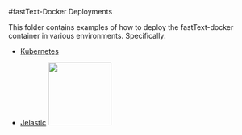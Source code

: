 #fastText-Docker Deployments

This folder contains examples of how to deploy the fastText-docker container in various environments. Specifically:

- [Kubernetes](kubernetes/)

- [Jelastic](jelastic/)  <a href="https://jelastic.com/install-application/?manifest=https://github.com/xeb/fastText-docker/raw/master/deployments/jelastic/jelastic.jps"><img src="https://raw.githubusercontent.com/sych74/PokemonGo-Map-in-Cloud/master/images/deploy-to-jelastic.png" width="125" /></a>
